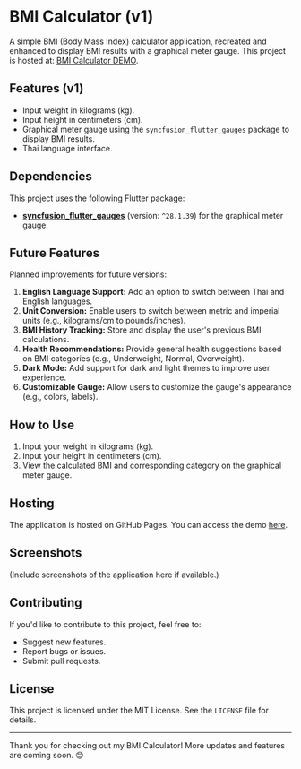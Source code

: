 # BMI Calculator (v1)

A simple BMI (Body Mass Index) calculator application, recreated and enhanced to display BMI results with a graphical meter gauge. This project is hosted at: [BMI Calculator DEMO](https://yongsaksaengsuk.github.io/Bmi_Calculator_DEMO/).

## Features (v1)
- Input weight in kilograms (kg).
- Input height in centimeters (cm).
- Graphical meter gauge using the `syncfusion_flutter_gauges` package to display BMI results.
- Thai language interface.

## Dependencies
This project uses the following Flutter package:
- **[syncfusion_flutter_gauges](https://pub.dev/packages/syncfusion_flutter_gauges)** (version: `^28.1.39`) for the graphical meter gauge.

## Future Features
Planned improvements for future versions:
1. **English Language Support:** Add an option to switch between Thai and English languages.
2. **Unit Conversion:** Enable users to switch between metric and imperial units (e.g., kilograms/cm to pounds/inches).
3. **BMI History Tracking:** Store and display the user's previous BMI calculations.
4. **Health Recommendations:** Provide general health suggestions based on BMI categories (e.g., Underweight, Normal, Overweight).
5. **Dark Mode:** Add support for dark and light themes to improve user experience.
6. **Customizable Gauge:** Allow users to customize the gauge's appearance (e.g., colors, labels).

## How to Use
1. Input your weight in kilograms (kg).
2. Input your height in centimeters (cm).
3. View the calculated BMI and corresponding category on the graphical meter gauge.

## Hosting
The application is hosted on GitHub Pages. You can access the demo [here](https://yongsaksaengsuk.github.io/Bmi_Calculator_DEMO/).

## Screenshots
(Include screenshots of the application here if available.)

## Contributing
If you'd like to contribute to this project, feel free to:
- Suggest new features.
- Report bugs or issues.
- Submit pull requests.

## License
This project is licensed under the MIT License. See the `LICENSE` file for details.

---

Thank you for checking out my BMI Calculator! More updates and features are coming soon. 😊
